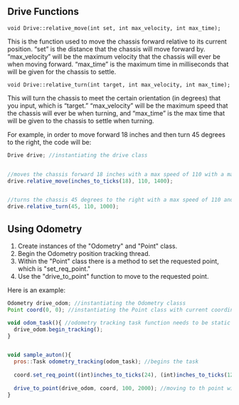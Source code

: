 ## Drive Functions

`void Drive::relative_move(int set, int max_velocity, int max_time);`

This is the function used to move the chassis forward relative to its current position. “set” is the distance that the chassis will move forward by. “max_velocity” will be the maximum velocity that the chassis will ever be when moving forward. “max_time” is the maximum time in milliseconds that will be given for the chassis to settle. 


`void Drive::relative_turn(int target, int max_velocity, int max_time);`

This will turn the chassis to meet the certain orientation (in degrees) that you input, which is “target.” “max_velocity” will be the maximum speed that the chassis will ever be when turning, and “max_time” is the max time that will be given to the chassis to settle when turning. 

For example, in order to move forward 18 inches and then turn 45 degrees to the right, the code will be:

```javascript
Drive drive; //instantiating the drive class


//moves the chassis forward 18 inches with a max speed of 110 with a max settle time of 1400 ms
drive.relative_move(inches_to_ticks(18), 110, 1400); 


//turns the chassis 45 degrees to the right with a max speed of 110 and a max settle time of 1 second
drive.relative_turn(45, 110, 1000);
```


## Using Odometry

1. Create instances of the "Odometry" and "Point" class. 
2. Begin the Odometry position tracking thread. 
3. Within the "Point" class there is a method to set the requested point, which is "set_req_point."
4. Use the "drive_to_point" function to move to the requested point. 

Here is an example: 

```javascript
Odometry drive_odom; //instantiating the Odometry classs
Point coord(0, 0); //instantiating the Point class with current coordinates 

void odom_task(){ //odometry tracking task function needs to be static
  drive_odom.begin_tracking();
}


void sample_auton(){
  pros::Task odometry_tracking(odom_task); //begins the task 
  
  coord.set_req_point((int)inches_to_ticks(24), (int)inches_to_ticks(12));  //setting the req points
  
  drive_to_point(drive_odom, coord, 100, 2000); //moving to th point with max speed of 100 and settle time of 2 sec
}
```
